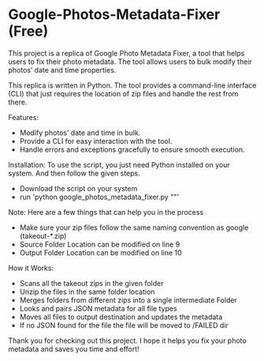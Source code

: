 # Google-Photos-Metadata-Fixer (Free)
This project is a replica of Google Photo Metadata Fixer, a tool that helps users to fix their photo metadata. The tool allows users to bulk modify their photos’ date and time properties.

This replica is written in Python. The tool provides a command-line interface (CLI) that just requires the location of zip files and handle the rest from there.

Features:
* Modify photos’ date and time in bulk.
* Provide a CLI for easy interaction with the tool.
* Handle errors and exceptions gracefully to ensure smooth execution.

Installation:
To use the script, you just need Python installed on your system. And then follow the given steps.
* Download the script on your system
* run 'python google_photos_metadata_fixer.py "<ENTER PATH OF FOLDER CONTAINTING ZIP FILES>"'

Note:
Here are a few things that can help you in the process
* Make sure your zip files follow the same naming convention as google (takeout-*.zip)
* Source Folder Location can be modified on line 9
* Output Folder Location can be modified on line 10

How it Works:
* Scans all the takeout zips in the given folder
* Unzip the files in the same folder location
* Merges folders from different zips into a single intermediate Folder
* Looks and pairs JSON metadata for all file types
* Moves all files to output destination and updates the metadata
* If no JSON found for the file the file will be moved to /FAILED dir

Thank you for checking out this project. I hope it helps you fix your photo metadata and saves you time and effort!

